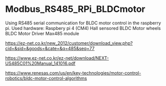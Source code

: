 # Modbus_RS485_RPi_BLDCmotor
Using RS485 serial communication for BLDC motor control in the raspberry pi.
 Used hardware:
 Raspbery pi 4 (CM4)
 Hall sensored BLDC Motor wheels
 BLDC Motor Driver
 Max485 module

 https://ez-net.co.kr/new_2012/customer/download_view.php?cid=&sid=&goods=&cate=&q=485&seq=77

 https://www.ez-net.co.kr/ez-net/download/NEXT-US485C01%20Manual_141016.pdf

 https://www.renesas.com/us/en/key-technologies/motor-control-robotics/bldc-motor-control-algorithms
 
